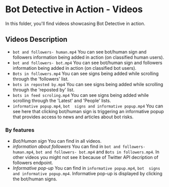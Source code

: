 # Bot Detective in Action - Videos

In this folder, you'll find videos showcasing Bot Detective in action.

## Videos Description
- `bot and followers- human.mp4` You can see bot/human sign and followers information being added in action (on classified human users).
- `bot and followers- bot.mp4` You can see bot/human sign and followers information being added in action (on classified bot users).
- `Bots in followers.mp4` You can see signs being added while scrolling through the 'followers' list.
- `bots in reposted by.mp4` You can see signs being added while scrolling through the 'reposted by' list.
- `bots in feed scroling.mp4` You can see signs being added while scrolling through the 'Latest' and 'People' lists.
- `informative popup.mp4`, `bot  signs and informative popup.mp4` You can see here that clicking bot/human sign is triggering an informative popup that provides access to news and articles about bot risks.

### By features
- *Bot/Human sign* You can find in all videos.
- *information about followers* You can find in `bot and followers- human.mp4`, `bot and followers- bot.mp4` and `Bots in followers.mp4`. In other videos you might not see it because of Twitter API decription of followers endpoint.
- *Informative pop-up* You can find in `informative popup.mp4`, `bot  signs and informative popup.mp4`. Informative pop-up is displayed by clicking the bot/human signs.
